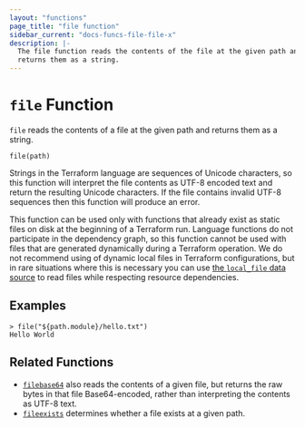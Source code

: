 ```yaml
---
layout: "functions"
page_title: "file function"
sidebar_current: "docs-funcs-file-file-x"
description: |-
  The file function reads the contents of the file at the given path and
  returns them as a string.
---
```


# `file` Function

`file` reads the contents of a file at the given path and returns them as
a string.

```hcl
file(path)
```

Strings in the Terraform language are sequences of Unicode characters, so
this function will interpret the file contents as UTF-8 encoded text and
return the resulting Unicode characters. If the file contains invalid UTF-8
sequences then this function will produce an error.

This function can be used only with functions that already exist as static
files on disk at the beginning of a Terraform run. Language functions do not
participate in the dependency graph, so this function cannot be used with
files that are generated dynamically during a Terraform operation. We do not
recommend using of dynamic local files in Terraform configurations, but in rare
situations where this is necessary you can use
[the `local_file` data source](/docs/providers/local/d/file.html)
to read files while respecting resource dependencies.

## Examples

```
> file("${path.module}/hello.txt")
Hello World
```

## Related Functions

* [`filebase64`](./filebase64.html) also reads the contents of a given file,
  but returns the raw bytes in that file Base64-encoded, rather than
  interpreting the contents as UTF-8 text.
* [`fileexists`](./fileexists.html) determines whether a file exists
  at a given path.
